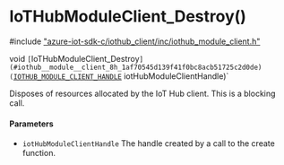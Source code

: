 # IoTHubModuleClient_Destroy()

\#include ["azure-iot-sdk-c/iothub_client/inc/iothub_module_client.h"](../iot-c-ref-iothub-module-client-h.md)  

void `[`IoTHubModuleClient_Destroy`](#iothub__module__client_8h_1af70545d139f41f0bc8acb51725c2d0de)(`[`IOTHUB_MODULE_CLIENT_HANDLE`](#iothub__module__client_8h_1a61259310a513ae73b31cb3c66d3f4087) iotHubModuleClientHandle)`

Disposes of resources allocated by the IoT Hub client. This is a blocking call.

#### Parameters
* `iotHubModuleClientHandle` The handle created by a call to the create function.

